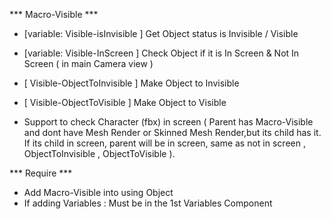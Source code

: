 *** Macro-Visible ***
- [variable: Visible-isInvisible ] Get Object status is Invisible / Visible  <br/>
- [variable: Visible-InScreen ] Check Object if it is In Screen & Not In Screen ( in main Camera view ) <br/>
- [ Visible-ObjectToInvisible ] Make Object to Invisible <br/>
- [ Visible-ObjectToVisible ] Make Object to Visible <br/>

- Support to check Character (fbx) in screen ( Parent has Macro-Visible and dont have Mesh Render or Skinned Mesh Render,but its child has it. If its child in screen, parent will be in screen, same as not in screen , ObjectToInvisible , ObjectToVisible ).

*** Require *** <br/>
 - Add Macro-Visible into using Object <br/>
 - If adding Variables : Must be in the 1st Variables Component <br/>
